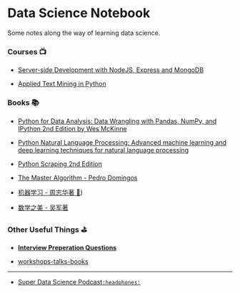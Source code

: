 # **Data Science Notebook**    

 Some notes along the way of learning data science.







###  Courses :tv:

- [Server-side Development with NodeJS, Express and MongoDB](https://github.com/FFFlora/data-science-notes/tree/master/server-side-development-with-NodeJS-Express-and-MongoDB)

- [Applied Text Mining in Python](https://github.com/FFFlora/data-science-notes/tree/master/text-mining)

  

### Books :books:

- [Python for Data Analysis: Data Wrangling with Pandas, NumPy, and IPython 2nd Edition by Wes McKinne](https://github.com/FFFlora/data-science-notes/tree/master/python-for-data-analysis)

- [Python Natural Language Processing: Advanced machine learning and deep learning techniques for natural language processing](https://github.com/FFFlora/data-science-notes/tree/master/NLPython)

- [Python Scraping 2nd Edition](https://github.com/FFFlora/data-science-notes/tree/master/python-scraping) 

- [The Master Algorithm - Pedro Domingos](https://github.com/FFFlora/data-science-notes/blob/master/workshops-talks-books/the-master-algorithm.md)

- [机器学习 - 周志华著 :watermelon:](https://github.com/FFFlora/data-science-notes/tree/master/machine-learning-watermelon))

- [数学之美 - 吴军著 ](https://github.com/FFFlora/data-science-notes/blob/master/workshops-talks-books/%E6%95%B0%E5%AD%A6%E4%B9%8B%E7%BE%8E.md)



### Other Useful Things :golf:

- [**Interview Preperation Questions**](https://github.com/FFFlora/data-science-notes/blob/master/interview-prep.md)

- [workshops-talks-books](https://github.com/FFFlora/data-science-notes/tree/master/workshops-talks-books)

---

- [Super Data Science Podcast`:headphones:`](https://www.superdatascience.com/podcast)